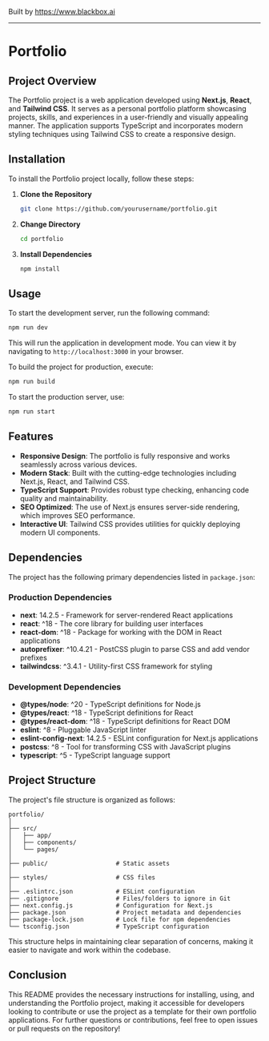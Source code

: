 
Built by https://www.blackbox.ai

---

# Portfolio

## Project Overview

The Portfolio project is a web application developed using **Next.js**, **React**, and **Tailwind CSS**. It serves as a personal portfolio platform showcasing projects, skills, and experiences in a user-friendly and visually appealing manner. The application supports TypeScript and incorporates modern styling techniques using Tailwind CSS to create a responsive design.

## Installation

To install the Portfolio project locally, follow these steps:

1. **Clone the Repository**
   ```bash
   git clone https://github.com/yourusername/portfolio.git
   ```
2. **Change Directory**
   ```bash
   cd portfolio
   ```
3. **Install Dependencies**
   ```bash
   npm install
   ```

## Usage

To start the development server, run the following command:
```bash
npm run dev
```
This will run the application in development mode. You can view it by navigating to `http://localhost:3000` in your browser.

To build the project for production, execute:
```bash
npm run build
```
To start the production server, use:
```bash
npm run start
```

## Features

- **Responsive Design**: The portfolio is fully responsive and works seamlessly across various devices.
- **Modern Stack**: Built with the cutting-edge technologies including Next.js, React, and Tailwind CSS.
- **TypeScript Support**: Provides robust type checking, enhancing code quality and maintainability.
- **SEO Optimized**: The use of Next.js ensures server-side rendering, which improves SEO performance.
- **Interactive UI**: Tailwind CSS provides utilities for quickly deploying modern UI components.

## Dependencies

The project has the following primary dependencies listed in `package.json`:

### Production Dependencies
- **next**: 14.2.5 - Framework for server-rendered React applications
- **react**: ^18 - The core library for building user interfaces
- **react-dom**: ^18 - Package for working with the DOM in React applications
- **autoprefixer**: ^10.4.21 - PostCSS plugin to parse CSS and add vendor prefixes
- **tailwindcss**: ^3.4.1 - Utility-first CSS framework for styling

### Development Dependencies
- **@types/node**: ^20 - TypeScript definitions for Node.js
- **@types/react**: ^18 - TypeScript definitions for React
- **@types/react-dom**: ^18 - TypeScript definitions for React DOM
- **eslint**: ^8 - Pluggable JavaScript linter
- **eslint-config-next**: 14.2.5 - ESLint configuration for Next.js applications
- **postcss**: ^8 - Tool for transforming CSS with JavaScript plugins
- **typescript**: ^5 - TypeScript language support

## Project Structure

The project's file structure is organized as follows:

```
portfolio/
│
├── src/
│   ├── app/
│   ├── components/
│   └── pages/
│
├── public/                   # Static assets
│
├── styles/                   # CSS files
│
├── .eslintrc.json            # ESLint configuration
├── .gitignore                # Files/folders to ignore in Git
├── next.config.js            # Configuration for Next.js
├── package.json              # Project metadata and dependencies
├── package-lock.json         # Lock file for npm dependencies
└── tsconfig.json             # TypeScript configuration
```

This structure helps in maintaining clear separation of concerns, making it easier to navigate and work within the codebase. 

## Conclusion

This README provides the necessary instructions for installing, using, and understanding the Portfolio project, making it accessible for developers looking to contribute or use the project as a template for their own portfolio applications. For further questions or contributions, feel free to open issues or pull requests on the repository!